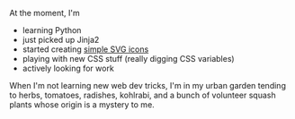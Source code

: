 At the moment, I'm
- learning Python
- just picked up Jinja2
- started creating [simple SVG icons](https://github.com/btrem/svg-graphics)
- playing with new CSS stuff (really digging CSS variables)
- actively looking for work

When I'm not learning new web dev tricks, I'm in my urban
garden tending to herbs, tomatoes, radishes, kohlrabi, and
a bunch of volunteer squash plants whose origin is a mystery
to me.
